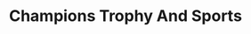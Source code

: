 ---
title: "Champions Trophy And Sports"
url: /vellangallur/champions-trophy-and-sports/
shop: sports
---